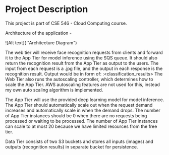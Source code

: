 # Project Description
This project is part of CSE 546 - Cloud Computing course. 

Architecture of the application - 

![Alt text](  "Architecture Diagram")

The web tier will receive face recognition requests from clients and forward it to the App Tier for model inference using the SQS queue. It should also return the recognition result from the App Tier as output to the users. The input from each request is a .jpg file, and the output in each response is the recognition result.
Output would be in form of: <filename>:<classification_results>
The Web Tier also runs the autoscaling controller, which determines how to scale the App Tier. AWS autoscaling features are not used for this, instead my own auto scaling algorithm is implemented.

The App Tier will use the provided deep learning model for model inference. The App Tier should automatically scale out when the request demand increases and automatically scale in when the demand drops. The number of App Tier instances should be 0 when there are no requests being processed or waiting to be processed. The number of App Tier instances can scale to at most 20 because we have limited resources from the free tier.

Data Tier consists of two S3 buckets and stores all inputs (images) and outputs (recognition results) in separate bucket for persistence.
